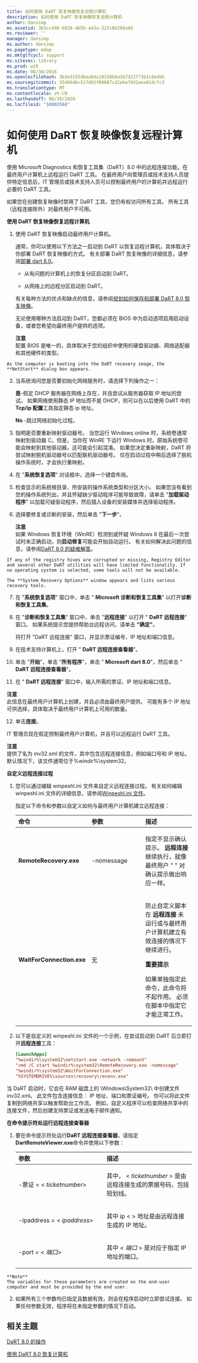 ```yaml
---
title: 如何使用 DaRT 恢复映像恢复远程计算机
description: 如何使用 DaRT 恢复映像恢复远程计算机
author: dansimp
ms.assetid: 363ccd48-6820-4b5b-a43a-323c0b208a9d
ms.reviewer: ''
manager: dansimp
ms.author: dansimp
ms.pagetype: mdop
ms.mktglfcycl: support
ms.sitesec: library
ms.prod: w10
ms.date: 08/30/2016
ms.openlocfilehash: 3b3e3155dbea8da18338b8a167d22f73b1c8e4bb
ms.sourcegitcommit: 354664bc527d93f80687cd2eba70d1eea024c7c3
ms.translationtype: MT
ms.contentlocale: zh-CN
ms.lasthandoff: 06/26/2020
ms.locfileid: "10803560"
---
```

# 如何使用 DaRT 恢复映像恢复远程计算机


使用 Microsoft Diagnostics 和恢复工具集（DaRT）8.0 中的远程连接功能，在最终用户计算机上远程运行 DaRT 工具。 在最终用户向管理员或技术支持人员提供特定信息后，IT 管理员或技术支持人员可以控制最终用户的计算机并远程运行必要的 DaRT 工具。

如果您在创建恢复映像时禁用了 DaRT 工具，您仍有权访问所有工具。 所有工具（远程连接除外）对最终用户不可用。

**使用 DaRT 恢复映像恢复远程计算机**

1.  使用 DaRT 恢复映像启动最终用户计算机。

    通常，你可以使用以下方法之一启动到 DaRT 以恢复远程计算机，具体取决于你部署 DaRT 恢复映像的方式。 有关部署 DaRT 恢复映像的详细信息，请参阅[部署 dart 8.0](deploying-dart-80-dart-8.md)。

    -   从有问题的计算机上的恢复分区启动到 DaRT。

    -   从网络上的远程分区启动到 DaRT。

    有关每种方法的优点和缺点的信息，请参阅[规划如何保存和部署 DaRT 8.0 恢复映像](planning-how-to-save-and-deploy-the-dart-80-recovery-image-dart-8.md)。

    无论使用哪种方法启动到 DaRT，您都必须在 BIOS 中为启动选项启用启动设备，或者您希望向最终用户提供的选项。

    **注意**  
    配置 BIOS 是唯一的，具体取决于您的组织中使用的硬盘驱动器、网络适配器和其他硬件的类型。



~~~
As the computer is booting into the DaRT recovery image, the **NetStart** dialog box appears.
~~~

2. 当系统询问您是否要初始化网络服务时，请选择下列操作之一：

   **是**-假定 DHCP 服务器在网络上存在，并且尝试从服务器获取 IP 地址的尝试。 如果网络使用静态 IP 地址而不是 DHCP，则可以在以后使用 DaRT 中的**Tcp/ip 配置**工具指定静态 ip 地址。

   **No** -跳过网络初始化过程。

3. 指明是否要重新映射驱动器号。 当您运行 Windows online 时，系统卷通常映射到驱动器 C。但是，当你在 WinRE 下运行 Windows 时，原始系统卷可能会映射到其他驱动器，这可能会引起混淆。 如果您决定重新映射，DaRT 将尝试映射脱机驱动器号以匹配联机驱动器号。 仅在启动过程中稍后选择了脱机操作系统时，才会执行重映射。

4. 在 "**系统恢复选项**" 对话框中，选择一个键盘布局。

5. 检查显示的系统根目录、所安装的操作系统类型和分区大小。 如果您没有看到您的操作系统列出，并且怀疑缺少驱动程序可能导致故障，请单击 "**加载驱动程序**" 以加载可疑驱动程序，然后插入设备的安装媒体并选择驱动程序。

6. 选择要修复或诊断的安装，然后单击 "**下一步**"。

   **注意**  
   如果 Windows 恢复环境（WinRE）检测到或怀疑 Windows 8 在最后一次尝试时未正确启动，则**启动修复**可能会开始自动运行。 有关如何解决此问题的信息，请参阅[DaRT 8.0 的疑难解答](troubleshooting-dart-80-dart-8.md)。



~~~
If any of the registry hives are corrupted or missing, Registry Editor and several other DaRT utilities will have limited functionality. If no operating system is selected, some tools will not be available.

The **System Recovery Options** window appears and lists various recovery tools.
~~~

7. 在 "**系统恢复选项**" 窗口中，单击 " **Microsoft 诊断和恢复工具集**" 以打开**诊断和恢复工具集**。

8. 在 "**诊断和恢复工具集**" 窗口中，单击 "**远程连接**" 以打开 " **DaRT 远程连接**" 窗口。 如果系统提示您提供帮助台远程访问，请单击 **"确定"**。

   将打开 "DaRT 远程连接" 窗口，并显示票证编号、IP 地址和端口信息。

9. 在技术支持计算机上，打开 " **DaRT 远程连接查看器**"。

10. 单击 "**开始**"，单击 "**所有程序**"，单击 " **Microsoft dart 8.0**"，然后单击 " **DaRT 远程连接查看器**"。

11. 在 " **DaRT 远程连接**" 窗口中，输入所需的票证、IP 地址和端口信息。

   **注意**  
   此信息在最终用户计算机上创建，并且必须由最终用户提供。 可能有多个 IP 地址可供选择，具体取决于最终用户计算机上可用的数量。



12. 单击**连接**。

IT 管理员现在假定控制最终用户计算机，并且可以远程运行 DaRT 工具。

**注意**  
提供了名为 inv32.xml 的文件，其中包含远程连接信息，例如端口号和 IP 地址。 默认情况下，该文件通常位于%windir%\\system32。



**自定义远程连接过程**

1. 您可以通过编辑 winpeshl.ini 文件来自定义远程连接过程。 有关如何编辑 winpeshl.ini 文件的详细信息，请参阅[Winpeshl.ini 文件](https://go.microsoft.com/fwlink/?LinkId=219413)。

   指定以下命令和参数以自定义如何与最终用户计算机建立远程连接：

   <table>
   <colgroup>
   <col width="33%" />
   <col width="33%" />
   <col width="33%" />
   </colgroup>
   <thead>
   <tr class="header">
   <th align="left">命令</th>
   <th align="left">参数</th>
   <th align="left">描述</th>
   </tr>
   </thead>
   <tbody>
   <tr class="odd">
   <td align="left"><p><strong>RemoteRecovery.exe</strong></p></td>
   <td align="left"><p>-nomessage</p></td>
   <td align="left"><p>指定不显示确认提示。 <strong>远程连接 </strong> 继续执行，就像最终用户 &quot; &quot; 对确认提示做出响应一样。</p></td>
   </tr>
   <tr class="even">
   <td align="left"><p><strong>WaitForConnection.exe</strong></p></td>
   <td align="left"><p>无</p></td>
   <td align="left"><p>防止自定义脚本在 <strong> 远程连接 </strong> 未运行或与最终用户计算机建立有效连接的情况下继续进行。</p>
   <div class="alert">
   <strong>重要提示</strong><br/><p>如果单独指定此命令，此命令将不起作用。 必须在脚本中指定它才能正常工作。</p>
   </div>
   <div>

   </div></td>
   </tr>
   </tbody>
   </table>



2. 以下是自定义的 winpeshl.ini 文件的一个示例，在尝试启动到 DaRT 后立即打开**远程连接**工具：

   ```ini
   [LaunchApps]
   "%windir%\system32\netstart.exe -network -remount"
   "cmd /C start %windir%\system32\RemoteRecovery.exe -nomessage"
   "%windir%\system32\WaitForConnection.exe"
   "%SYSTEMDRIVE%\sources\recovery\recenv.exe"
   ```

当 DaRT 启动时，它会在 RAM 磁盘上的 \\Windows\\System32\\ 中创建文件 inv32.xml。 此文件包含连接信息： IP 地址、端口和票证编号。 你可以将此文件复制到网络共享以触发帮助台工作流。 例如，自定义程序可以检查网络共享中的连接文件，然后创建支持票证或发送电子邮件通知。

**在命令提示符处运行远程连接查看器**

1.  要在命令提示符处运行**DaRT 远程连接查看器**，请指定**DartRemoteViewer.exe**命令并使用以下参数：

    <table>
    <colgroup>
    <col width="50%" />
    <col width="50%" />
    </colgroup>
    <thead>
    <tr class="header">
    <th align="left">参数</th>
    <th align="left">描述</th>
    </tr>
    </thead>
    <tbody>
    <tr class="odd">
    <td align="left"><p>-票证 = &lt; <em> ticketnumber</em>&gt;</p></td>
    <td align="left"><p>其中， &lt; <em> ticketnumber </em> &gt; 是由远程连接生成的票据号码，包括短划线。</p></td>
    </tr>
    <tr class="even">
    <td align="left"><p>-ipaddress = &lt; <em> ipaddress</em>&gt;</p></td>
    <td align="left"><p>其中 ip &lt; <em> </em> &gt; 地址是由远程连接生成的 IP 地址。</p></td>
    </tr>
    <tr class="odd">
    <td align="left"><p>-port = &lt; <em> 端口</em>&gt;</p></td>
    <td align="left"><p>其中 &lt; <em> 端口 </em> &gt; 是对应于指定 IP 地址的端口。</p></td>
    </tr>
    </tbody>
    </table>



~~~
**Note**  
The variables for these parameters are created on the end-user computer and must be provided by the end user.
~~~



2. 如果所有三个参数均已指定且数据有效，则会在程序启动时立即尝试连接。 如果任何参数无效，程序将在未指定参数的情况下启动。

## 相关主题


[DaRT 8.0 的操作](operations-for-dart-80-dart-8.md)

[使用 DaRT 8.0 恢复计算机](recovering-computers-using-dart-80-dart-8.md)









